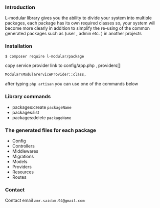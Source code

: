 ### Introduction
L-modular library gives you the ability to divide your system into multiple packages,
each package has its own required classes
so, your system will become more clearly
in addition to simplify the re-using of the common generated packages such as (user , admin etc. ) in another projects

### Installation

```bash
$ composer require l-modular/package
```
copy service provider link to config/app.php , providers[]

```bash
Modular\ModularerviceProvider::class,
```
after typing `php artisan` you can use one of the commands below 
### Library commands
- packages:create `packageName`
- packages:list 
- packages:delete `packageName`
 
### The generated files for each package
- Config
- Controllers
- Middlewares
- Migrations
- Models
- Providers
- Resources
- Routes

### Contact 
Contact email `amr.saidam.94@gmail.com`
 